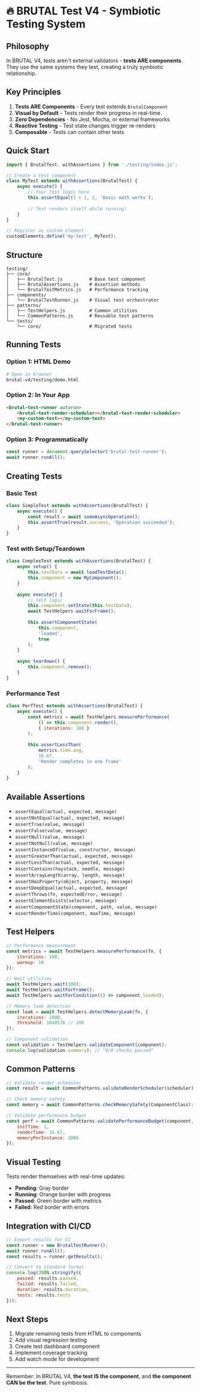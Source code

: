 # 🔥 BRUTAL Test V4 - Symbiotic Testing System

## Philosophy

In BRUTAL V4, tests aren't external validators - **tests ARE components**. They use the same systems they test, creating a truly symbiotic relationship.

## Key Principles

1. **Tests ARE Components** - Every test extends `BrutalComponent`
2. **Visual by Default** - Tests render their progress in real-time
3. **Zero Dependencies** - No Jest, Mocha, or external frameworks
4. **Reactive Testing** - Test state changes trigger re-renders
5. **Composable** - Tests can contain other tests

## Quick Start

```javascript
import { BrutalTest, withAssertions } from './testing/index.js';

// Create a test component
class MyTest extends withAssertions(BrutalTest) {
    async execute() {
        // Your test logic here
        this.assertEqual(1 + 1, 2, 'Basic math works');
        
        // Test renders itself while running!
    }
}

// Register as custom element
customElements.define('my-test', MyTest);
```

## Structure

```
testing/
├── core/
│   ├── BrutalTest.js          # Base test component
│   ├── BrutalAssertions.js    # Assertion methods
│   └── BrutalTestMetrics.js   # Performance tracking
├── components/
│   └── BrutalTestRunner.js    # Visual test orchestrator
├── patterns/
│   ├── TestHelpers.js         # Common utilities
│   └── CommonPatterns.js      # Reusable test patterns
└── tests/
    └── core/                  # Migrated tests
```

## Running Tests

### Option 1: HTML Demo
```bash
# Open in browser
brutal-v4/testing/demo.html
```

### Option 2: In Your App
```html
<brutal-test-runner autorun>
    <brutal-test-render-scheduler></brutal-test-render-scheduler>
    <my-custom-test></my-custom-test>
</brutal-test-runner>
```

### Option 3: Programmatically
```javascript
const runner = document.querySelector('brutal-test-runner');
await runner.runAll();
```

## Creating Tests

### Basic Test
```javascript
class SimpleTest extends withAssertions(BrutalTest) {
    async execute() {
        const result = await someAsyncOperation();
        this.assertTrue(result.success, 'Operation succeeded');
    }
}
```

### Test with Setup/Teardown
```javascript
class ComplexTest extends withAssertions(BrutalTest) {
    async setup() {
        this.testData = await loadTestData();
        this.component = new MyComponent();
    }
    
    async execute() {
        // Test logic
        this.component.setState(this.testData);
        await TestHelpers.waitForFrame();
        
        this.assertComponentState(
            this.component, 
            'loaded', 
            true
        );
    }
    
    async teardown() {
        this.component.remove();
    }
}
```

### Performance Test
```javascript
class PerfTest extends withAssertions(BrutalTest) {
    async execute() {
        const metrics = await TestHelpers.measurePerformance(
            () => this.component.render(),
            { iterations: 100 }
        );
        
        this.assertLessThan(
            metrics.time.avg,
            16.67,
            'Render completes in one frame'
        );
    }
}
```

## Available Assertions

- `assertEqual(actual, expected, message)`
- `assertNotEqual(actual, expected, message)`
- `assertTrue(value, message)`
- `assertFalse(value, message)`
- `assertNull(value, message)`
- `assertNotNull(value, message)`
- `assertInstanceOf(value, constructor, message)`
- `assertGreaterThan(actual, expected, message)`
- `assertLessThan(actual, expected, message)`
- `assertContains(haystack, needle, message)`
- `assertArrayLength(array, length, message)`
- `assertHasProperty(object, property, message)`
- `assertDeepEqual(actual, expected, message)`
- `assertThrows(fn, expectedError, message)`
- `assertElementExists(selector, message)`
- `assertComponentState(component, path, value, message)`
- `assertRenderTime(component, maxTime, message)`

## Test Helpers

```javascript
// Performance measurement
const metrics = await TestHelpers.measurePerformance(fn, {
    iterations: 100,
    warmup: 10
});

// Wait utilities
await TestHelpers.wait(100);
await TestHelpers.waitForFrame();
await TestHelpers.waitForCondition(() => component.loaded);

// Memory leak detection
const leak = await TestHelpers.detectMemoryLeak(fn, {
    iterations: 1000,
    threshold: 1048576 // 1MB
});

// Component validation
const validation = TestHelpers.validateComponent(component);
console.log(validation.summary); // "9/9 checks passed"
```

## Common Patterns

```javascript
// Validate render scheduler
const result = await CommonPatterns.validateRenderScheduler(scheduler);

// Check memory safety
const memory = await CommonPatterns.checkMemorySafety(ComponentClass);

// Validate performance budget
const perf = await CommonPatterns.validatePerformanceBudget(component, {
    initTime: 1,
    renderTime: 16.67,
    memoryPerInstance: 1000
});
```

## Visual Testing

Tests render themselves with real-time updates:

- **Pending**: Gray border
- **Running**: Orange border with progress
- **Passed**: Green border with metrics
- **Failed**: Red border with errors

## Integration with CI/CD

```javascript
// Export results for CI
const runner = new BrutalTestRunner();
await runner.runAll();
const results = runner.getResults();

// Convert to standard format
console.log(JSON.stringify({
    passed: results.passed,
    failed: results.failed,
    duration: results.duration,
    tests: results.tests
}));
```

## Next Steps

1. Migrate remaining tests from HTML to components
2. Add visual regression testing
3. Create test dashboard component
4. Implement coverage tracking
5. Add watch mode for development

---

Remember: In BRUTAL V4, **the test IS the component**, and **the component CAN be the test**. Pure symbiosis.